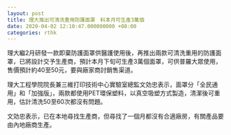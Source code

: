 ```yaml
---
layout: post
title: 理大推出可清洗重用防護面罩　料本月可生產3萬個
date: 2020-04-02 12:10:47.000000000 +08:00
categories: rthk
---
```


理大繼2月研發一款即棄防護面罩供醫護使用後，再推出兩款可清洗重用的防護面罩，已將設計交予生產商，預計本月下旬可生產3萬個面罩，可供普羅大眾使用，售價預計約40至50元，要與廠家商討銷售渠道。

理大工程學院院長兼三維打印技術中心實驗室總監文効忠表示，面罩分「全民通用」和「加強版」，兩款都使用PET環保塑料，以真空吸塑方式製造，清潔後可重用，估計清洗50至60次都沒有問題。

文効忠表示，已在本地尋找生產商，但尋找了一個月都沒有合適廠房，有關產品要由內地廠商生產。
